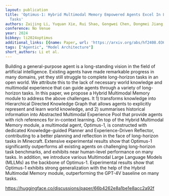 ```yaml
---
layout: publication
title: 'Optimus-1: Hybrid Multimodal Memory Empowered Agents Excel In Long-horizon
  Tasks'
authors: Zaijing Li, Yuquan Xie, Rui Shao, Gongwei Chen, Dongmei Jiang, Liqiang Nie
conference: No Venue
year: 2024
bibkey: li2024optimus
additional_links: [{name: Paper, url: 'https://arxiv.org/abs/hf2408.03615'}]
tags: ["Agentic", "Model Architecture"]
short_authors: Li et al.
---
```

Building a general-purpose agent is a long-standing vision in the field of artificial intelligence. Existing agents have made remarkable progress in many domains, yet they still struggle to complete long-horizon tasks in an open world. We attribute this to the lack of necessary world knowledge and multimodal experience that can guide agents through a variety of long-horizon tasks. In this paper, we propose a Hybrid Multimodal Memory module to address the above challenges. It 1) transforms knowledge into Hierarchical Directed Knowledge Graph that allows agents to explicitly represent and learn world knowledge, and 2) summarises historical information into Abstracted Multimodal Experience Pool that provide agents with rich references for in-context learning. On top of the Hybrid Multimodal Memory module, a multimodal agent, Optimus-1, is constructed with dedicated Knowledge-guided Planner and Experience-Driven Reflector, contributing to a better planning and reflection in the face of long-horizon tasks in Minecraft. Extensive experimental results show that Optimus-1 significantly outperforms all existing agents on challenging long-horizon task benchmarks, and exhibits near human-level performance on many tasks. In addition, we introduce various Multimodal Large Language Models (MLLMs) as the backbone of Optimus-1. Experimental results show that Optimus-1 exhibits strong generalization with the help of the Hybrid Multimodal Memory module, outperforming the GPT-4V baseline on many tasks.

https://huggingface.co/discussions/paper/66b4262e8a1be1e8acc2a92f